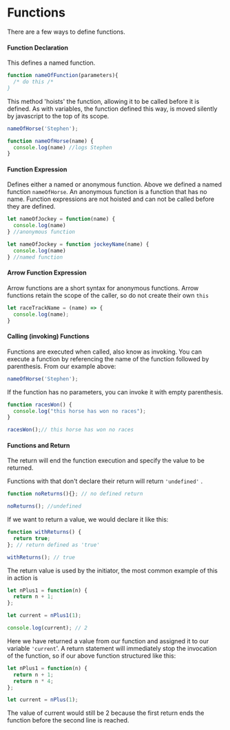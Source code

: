 # Functions

There are a few ways to define functions. 

#### **Function Declaration** 

This defines a named function. 

```javascript
function nameOfFunction(parameters){
  /* do this /*
}
```

This method 'hoists' the function, allowing it to be called before it is defined.  As with variables, the function defined this way, is moved silently by javascript to the top of its scope.

```javascript
nameOfHorse('Stephen');

function nameOfHorse(name) {
  console.log(name) //logs Stephen
}
```

#### **Function Expression** 

Defines either a named or anonymous function. Above we defined a named function `nameOfHorse`. An anonymous function is a function that has no name. Function expressions are not hoisted and can not be called before they are defined. 

```javascript
let nameOfJockey = function(name) {
  console.log(name)
} //anonymous function

let nameOfJockey = function jockeyName(name) {
  console.log(name)
} //named function
```

#### Arrow Function Expression

Arrow functions are a short syntax for anonymous functions. Arrow functions retain the scope of the caller, so do not create their own `this`

```javascript
let raceTrackName = (name) => {
  console.log(name);
}
```

#### Calling \(invoking\) Functions

Functions are executed when called, also know as invoking. You can execute a function by referencing the name of the function followed by parenthesis. From our example above:

```javascript
nameOfHorse('Stephen');
```

If the function has no parameters, you can invoke it with empty parenthesis.

```javascript
function racesWon() {
  console.log("this horse has won no races");
}

racesWon();// this horse has won no races
```

#### Functions and Return

The return will end the function execution and specify the value to be returned. 

Functions with that don't declare their return will return `'undefined'` . 

```javascript
function noReturns(){}; // no defined return 

noReturns(); //undefined
```

If we want to return a value, we would declare it like this:  


```javascript
function withReturns() { 
  return true;
}; // return defined as 'true' 

withReturns(); // true
```

The return value is used by the initiator, the most common example of this in action is

```javascript
let nPlus1 = function(n) {
  return n + 1;
};

let current = nPlus1(1);

console.log(current); // 2
```

Here we have returned a value from our function and assigned it to our variable `'current`'. A return statement will immediately stop the invocation of the function, so if our above function structured like this:

```javascript
let nPlus1 = function(n) {
  return n + 1;
  return n * 4;
};

let current = nPlus(1);
```

The value of current would still be 2 because the first return ends the function before the second line is reached.

